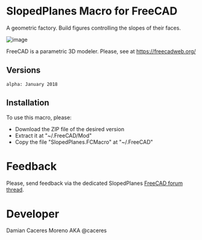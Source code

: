 # SlopedPlanes Macro for FreeCAD
A geometric factory. Build figures controlling the slopes of their faces.

![image](https://user-images.githubusercontent.com/4140247/32797459-d40a6dd0-c93f-11e7-8773-a89312c10626.png)

FreeCAD is a parametric 3D modeler. Please, see at https://freecadweb.org/

## Versions

    alpha: January 2018

## Installation
To use this macro, please:

* Download the ZIP file of the desired version 
* Extract it at "~/.FreeCAD/Mod"
* Copy the file "SlopedPlanes.FCMacro" at "~/.FreeCAD"

# Feedback
Please, send feedback via the dedicated SlopedPlanes [FreeCAD forum thread](https://forum.freecadweb.org/viewtopic.php?f=24&t=25337). 

# Developer
Damian Caceres Moreno AKA @caceres 
